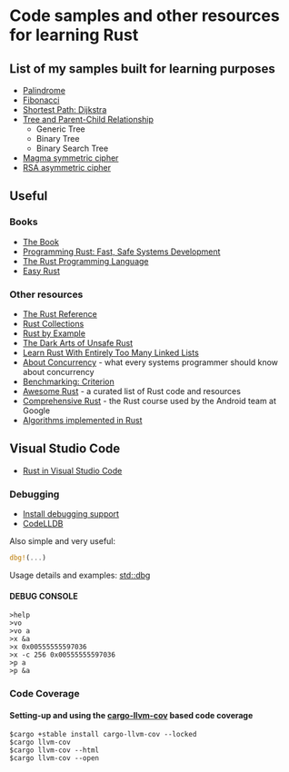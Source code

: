 # Code samples and other resources for learning Rust

## List of my samples built for learning purposes

- [Palindrome](https://github.com/sheroz/palindrome)
- [Fibonacci](https://github.com/sheroz/fibonacci)
- [Shortest Path: Dijkstra](https://github.com/sheroz/shortest_path)
- [Tree and Parent-Child Relationship](https://github.com/sheroz/tree-samples-rs)
  - Generic Tree
  - Binary Tree
  - Binary Search Tree
- [Magma symmetric cipher](https://github.com/sheroz/magma)
- [RSA asymmetric cipher](https://github.com/sheroz/rsa)
  
## Useful

### Books

- [The Book](https://doc.rust-lang.org/book)
- [Programming Rust: Fast, Safe Systems Development](https://www.amazon.com/Programming-Rust-Fast-Systems-Development/dp/1492052590)
- [The Rust Programming Language](https://www.cs.brandeis.edu/~cs146a/rust/doc-02-21-2015/book/README.html)
- [Easy Rust](https://dhghomon.github.io/easy_rust/)
  
### Other resources

- [The Rust Reference](https://doc.rust-lang.org/reference)
- [Rust Collections](https://doc.rust-lang.org/std/collections)
- [Rust by Example](https://doc.rust-lang.org/rust-by-example/index.html)
- [The Dark Arts of Unsafe Rust](https://doc.rust-lang.org/nightly/nomicon/)
- [Learn Rust With Entirely Too Many Linked Lists](https://rust-unofficial.github.io/too-many-lists/)
- [About Concurrency](https://assets.bitbashing.io/papers/concurrency-primer.pdf) - what every systems programmer should know about concurrency
- [Benchmarking: Criterion](https://bheisler.github.io/criterion.rs/book/)
- [Awesome Rust](https://github.com/rust-unofficial/awesome-rust) - a curated list of Rust code and resources
- [Comprehensive Rust](https://github.com/google/comprehensive-rust) - the Rust course used by the Android team at Google
- [Algorithms implemented in Rust](https://github.com/TheAlgorithms/Rust)
  
## Visual Studio Code

- [Rust in Visual Studio Code](https://code.visualstudio.com/docs/languages/rust)

### Debugging

- [Install debugging support](https://code.visualstudio.com/docs/languages/rust#_debugging)
- [CodeLLDB](https://marketplace.visualstudio.com/items?itemName=vadimcn.vscode-lldb)

Also simple and very useful:

```rust
dbg!(...)
```

Usage details and examples: [std::dbg](https://doc.rust-lang.org/std/macro.dbg.html)

#### DEBUG CONSOLE

```text
>help
>vo
>vo a
>x &a
>x 0x00555555597036
>x -c 256 0x00555555597036
>p a
>p &a
```

### Code Coverage

#### Setting-up and using the [cargo-llvm-cov](https://github.com/taiki-e/cargo-llvm-cov) based code coverage

```text
$cargo +stable install cargo-llvm-cov --locked
$cargo llvm-cov
$cargo llvm-cov --html
$cargo llvm-cov --open 
```

